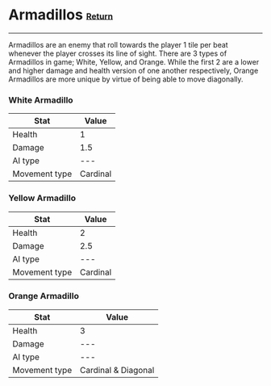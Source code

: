 # Armadillos <small><sub><sup>[Return](./)</sup></sub></small>
---
Armadillos are an enemy that roll towards the player 1 tile per beat whenever the player crosses its line of sight.  There are 3 types of Armadillos in game; White, Yellow, and Orange.  While the first 2 are a lower and higher damage and health version of one another respectively, Orange Armadillos are more unique by virtue of being able to move diagonally.

### White Armadillo
|Stat|Value|
|---|---|
|Health|1|
|Damage|1.5|
|AI type|---|
|Movement type|Cardinal|

### Yellow Armadillo
|Stat|Value|
|---|---|
|Health|2|
|Damage|2.5|
|AI type|---|
|Movement type|Cardinal|

### Orange Armadillo
|Stat|Value|
|---|---|
|Health|3|
|Damage|---|
|AI type|---|
|Movement type|Cardinal & Diagonal|